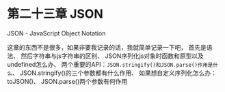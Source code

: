 # 第二十三章 JSON

JSON - JavaScript Object Notation

这章的东西不是很多，如果非要我记录的话，我就简单记录一下吧，
首先是语法、
然后字符串与js字符串的区别、
JSON序列化js对象时函数和原型以及undefined怎么办、
两个重要的API：`JSON.stringify()和JSON.parse()作用是什么`、
JSON.stringify()的三个参数都有什么作用、
如果想自定义序列化怎么办：toJSON()、
JSON.parse()两个参数有何作用